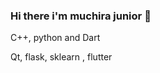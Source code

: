 ### Hi there i'm muchira junior 👋
C++, python and Dart

Qt, flask, sklearn , flutter


<!--
**muchirajunior/muchirajunior** is a ✨ _special_ ✨ repository because its my personal portifolio

Here are some ideas to get you started:

- 🔭 I’m currently working startups
- 🌱 I’m currently learning software enginerring and machine learning
- 👯 I’m looking to collaborate you
- 🤔 I’m looking for any help 
- 💬 Ask me about anything

- ⚡ Fun fact: i love football and rugby
-->
